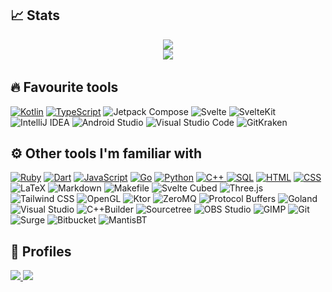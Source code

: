 ## 📈 Stats
<p align="center">
  <a href="https://github.com/anuraghazra/github-readme-stats">
    <img src="https://github-readme-stats-ceribe.vercel.app/api/top-langs/?username=ceribe&layout=compact&theme=material-palenight&langs_count=100&exclude_repo=kagami-mtg-inspired-mod"/>
  </a>
  </br>
  <a href="https://git.io/streak-stats">
    <img src="https://github-readme-streak-stats.herokuapp.com?user=Ceribe&theme=material-palenight&date_format=j%2Fn%5B%2FY%5D"/>
  <a/>
  </br>
</p>

## 🔥 Favourite tools

<a href="https://github.com/search?q=user%3ACeribe+language%3Akotlin"><img alt="Kotlin" src="https://img.shields.io/badge/Kotlin-444444.svg?logo=Kotlin"></a>
<a href="https://github.com/search?q=user%3ACeribe+language%3Atypescript"><img alt="TypeScript" src="https://img.shields.io/badge/TypeScript-444444.svg?logo=typescript"></a>
<img alt="Jetpack Compose" src="https://img.shields.io/badge/Jetpack%20Compose-444444.svg?logo=JetpackCompose&logoColor=4285F4">
<img alt="Svelte" src="https://img.shields.io/badge/Svelte-444444.svg?logo=Svelte&logoColor=FF3E00">
<img alt="SvelteKit" src="https://img.shields.io/badge/SvelteKit-444444.svg?logo=Svelte&logoColor=FF3E00">
<img alt="IntelliJ IDEA" src="https://img.shields.io/badge/IntelliJ%20IDEA-444444.svg?logo=IntelliJIDEA&logoColor=000000">
<img alt="Android Studio" src="https://img.shields.io/badge/Android%20Studio-444444.svg?logo=AndroidStudio&logoColor=3DDC84">
<img alt="Visual Studio Code" src="https://img.shields.io/badge/Visual%20Studio%20Code-444444.svg?logo=VisualStudioCode&logoColor=007ACC">
<img alt="GitKraken" src="https://img.shields.io/badge/GitKraken-444444.svg?logo=GitKraken&logoColor=179287">

## ⚙️ Other tools I'm familiar with

<a href="https://github.com/search?q=user%3ACeribe1+language%3Aruby"><img alt="Ruby" src="https://img.shields.io/badge/Ruby-444444.svg?logo=ruby&logoColor=CC342D"></a>
<a href="https://github.com/search?q=user%3ACeribe+language%3Adart"><img alt="Dart" src="https://img.shields.io/badge/Dart-444444.svg?logo=dart&logoColor=0175C2"></a>
<a href="https://github.com/search?q=user%3ACeribe+language%3Ajavascript"><img alt="JavaScript" src="https://img.shields.io/badge/JavaScript-444444.svg?logo=javascript"></a>
<a href="https://github.com/search?q=user%3ACeribe+language%3Ago"><img alt="Go" src="https://img.shields.io/badge/Go-444444.svg?logo=go"></a>
<a href="https://github.com/search?q=user%3ACeribe+language%3Apython"><img alt="Python" src="https://img.shields.io/badge/Python-444444.svg?logo=python"></a>
<a href="https://github.com/search?q=user%3ACeribe+language%3Ac%2B%2B"><img alt="C++" src="https://img.shields.io/badge/C++-444444.svg?logo=c%2B%2B&logoColor=138de8">
<a href="https://github.com/search?q=user%3ACeribe+language%3ASQL"><img alt="SQL" src="https://custom-icon-badges.herokuapp.com/badge/SQL-444444.svg?logo=database&logoColor=white"></a>
<a href="https://github.com/search?q=user%3ACeribe+language%3Ahtml"><img alt="HTML" src="https://img.shields.io/badge/HTML-444444.svg?logo=HTML5&logoColor=E34F26"></a>
<a href="https://github.com/search?q=user%3ACeribe+language%3Acss"><img alt="CSS" src="https://img.shields.io/badge/CSS-444444.svg?logo=CSS3&logoColor=1572B6"></a>
<img alt="LaTeX" src="https://img.shields.io/badge/LaTeX-444444.svg?logo=LaTeX&logoColor=008080">
<img alt="Markdown" src="https://img.shields.io/badge/Markdown-444444.svg?logo=Markdown&logoColor=000000">
<img alt="Makefile" src="https://img.shields.io/badge/Makefile-444444.svg?logo=Makefile&logoColor=000000">
<img alt="Svelte Cubed" src="https://img.shields.io/badge/Svelte%20Cubed-444444.svg?logo=Svelte&logoColor=FF3E00">
<img alt="Three.js" src="https://img.shields.io/badge/Three.js-444444.svg?logo=Three.js&logoColor=000000">
<img alt="Tailwind CSS" src="https://img.shields.io/badge/Tailwind%20CSS-444444.svg?logo=TailwindCSS&logoColor=06B6D4">
<img alt="OpenGL" src="https://img.shields.io/badge/OpenGL-444444.svg?logo=OpenGL&logoColor=5586A4">
<img alt="Ktor" src="https://img.shields.io/badge/Ktor-444444.svg?logo=Ktor&logoColor=5586A4">
<img alt="ZeroMQ" src="https://img.shields.io/badge/ZeroMQ-444444.svg?logo=ZeroMQ&logoColor=DF0000">
<img alt="Protocol Buffers" src="https://img.shields.io/badge/Protocol%20Buffers-444444.svg?logo=ProtocolBuffers&logoColor=5586A4">
<img alt="Goland" src="https://img.shields.io/badge/Goland-444444.svg?logo=Goland&logoColor=000000">
<img alt="Visual Studio" src="https://img.shields.io/badge/Visual%20Studio-444444.svg?logo=VisualStudio&logoColor=5C2D91">
<img alt="C++Builder" src="https://img.shields.io/badge/C++Builder-444444.svg?logo=Embarcadero&logoColor=ED1F35">
<img alt="Sourcetree" src="https://img.shields.io/badge/Sourcetree-444444.svg?logo=Sourcetree&logoColor=0052CC">
<img alt="OBS Studio" src="https://img.shields.io/badge/OBS%20Studio-444444.svg?logo=OBSStudio&logoColor=302E31">
<img alt="GIMP" src="https://img.shields.io/badge/GIMP-444444.svg?logo=GIMP&logoColor=000000">
<img alt="Git" src="https://img.shields.io/badge/Git-444444.svg?logo=Git&logoColor=F05032">
<img alt="Surge" src="https://img.shields.io/badge/Surge-444444.svg?logo=Surge&logoColor=000000">
<img alt="Bitbucket" src="https://img.shields.io/badge/Bitbucket-444444.svg?logo=Bitbucket&logoColor=0052CC">
<img alt="MantisBT" src="https://img.shields.io/badge/MantisBT-444444.svg?logo=MantisBT&logoColor=0052CC">

## 🔗 Profiles
<a href="https://stackoverflow.com/users/13512978/ceribe">
  <img src="https://img.shields.io/badge/-Stack%20Overflow-444444?style=for-the-badge&logo=stack-overflow"/>
</a>
<a href="https://play.google.com/store/apps/dev?id=7933995586938920136">
  <img src="https://img.shields.io/badge/-Android%20Developer-444444?style=for-the-badge&logo=android"/>
</a>
